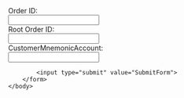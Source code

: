 <!DOCTYPE html>
<html>
    <head>
        <title>Basic Web Page</title>
		<script src="https://ajax.googleapis.com/ajax/libs/jquery/3.5.1/jquery.min.js"></script>
    </head>
    <body>
		<form action="http://www.google.com" method="post">
			<label for="orderid">Order ID: </label><br>
			<input type="text" id="orderid" name="orderid"><br>
			<label for="rootorderid">Root Order ID: </label><br>
			<input type="text" id="rootorderid" name="rootorderid"><br>
			<label for="custmnemonicaccount">CustomerMnemonicAccount: </label><br>
			<input type="text" id="custmnemonicaccount" name="custmnemonicaccount"><br>
			
			<input type="submit" value="SubmitForm">
		</form>
	</body>
